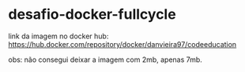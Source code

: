 # desafio-docker-fullcycle

link da imagem no docker hub: https://hub.docker.com/repository/docker/danvieira97/codeeducation

obs: não consegui deixar a imagem com 2mb, apenas 7mb.
